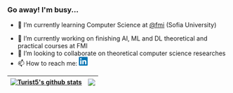 ### Go away! I'm busy...
- 🌱 I’m currently learning Computer Science at [@fmi](https://github.com/fmi/) (Sofia University)
<!--**KaloyanTs/KaloyanTs** is a ✨ _special_ ✨ repository because its `README.md` (this file) appears on your GitHub profile. -->
- 🔭 I’m currently working on finishing AI, ML and DL theoretical and practical courses at FMI
- 👯 I’m looking to collaborate on theoretical computer science researches
- 📫 How to reach me: <a href="https://www.linkedin.com/in/kaloyan-tsvetkov-40416a247/">
  <img src="./assets/LinkedIn_logo.png" alt="LinkedIn" width="20"/>
</a>


| <a href="https://github.com/KaloyanTs"><img align="center" src="https://github-readme-stats.vercel.app/api?username=KaloyanTs&show_icons=true&include_all_commits=true&count_private=true&theme=buefy&hide_border=true" alt="Turist5's github stats" /></a> | <a href="https://github.com/KaloyanTs"><img align="center" src="https://github-readme-stats.vercel.app/api/top-langs/?username=KaloyanTs&theme=buefy&hide_border=true" /></a> |
| ------------- | ------------- |
